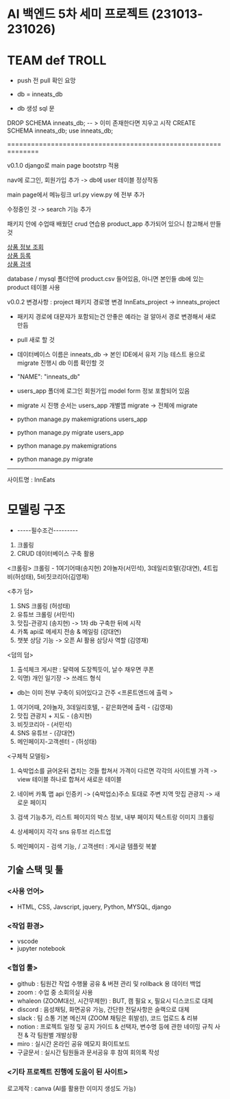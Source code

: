 
# AI 백엔드 5차 세미 프로젝트 (231013-231026)
# TEAM def TROLL

* push 전 pull 확인 요망

* db = inneats_db

* db 생성 sql 문 

DROP SCHEMA inneats_db; -- > 이미 존재한다면 지우고 시작
CREATE SCHEMA inneats_db;
use inneats_db;

==============================================================



v0.1.0
django로 main page bootstrp 적용

nav에 로그인, 회원가입 추가 -> db에 user 테이블 정상작동

main page에서 메뉴링크 url.py view.py 에 전부 추가

수정중인 것 -> search 기능 추가

패키지 안에 수업때 배웠던 crud 연습용 product_app 추가되어 있으니 참고해서 만들 것

<div><a href="{% url 'product_list' %}">상품 정보 조회</a></div>
<div><a href="{% url 'product_insert' %}">상품 등록</a></div>
<div><a href="{% url 'product_search_form3' %}">상품 검색</a></div>

database / mysql 폴더안에 product.csv 들어있음, 아니면 본인들 db에 있는 product 테이블 사용




v0.0.2
변경사항 : project 패키지 경로명 변경 InnEats_project -> inneats_project

- 패키지 경로에 대문쟈가 포함되는건 안좋은 예라는 걸 알아서 경로 변경해서 새로 만듬
- pull 새로 할 것

- 데이터베이스 이름은 inneats_db -> 본인 IDE에서 유저 기능 테스트 용으로 migrate 진행시 db 이름 확인할 것
- "NAME": "inneats_db"

- users_app 폴더에 로그인 회원가입 model form 정보 포함되어 있음
- migrate 시 진행 순서는 users_app 개별앱 migrate -> 전체에 migrate

- python manage.py makemigrations users_app
- python manage.py migrate users_app

- python manage.py makemigrations
- python manage.py migrate














-------------------------------------------------
사이트명 : InnEats

# 모델링 구조

- -----필수조건---------
1. 크롤링
2. CRUD 데이터베이스 구축 활용

<크롤링>
크롤링 - 
1여기어때(송지현) 
2야놀자(서민석), 
3데일리호텔(강대연), 
4트립비(허성태), 
5비짓코리아(김영재)


<추가 덤>

1. SNS 크롤링 (허성태)
2. 유튜브 크롤링 (서민석)
3. 맛집-관광지 (송지현) -> 1차 db 구축한 뒤에 시작
4. 카톡 api로 메세지 전송 & 메일링 (강대연)
5. 챗봇 상담 기능 -> 오픈 AI 활용 삼당사 역할 (김영재)

<덤의 덤>

1. 출석체크 게시판 : 달력에 도장찍듯이, 날수 채우면 쿠폰 
2. 익명) 개인 일기장 -> 쓰레드 형식


* db는 이미 전부 구축이 되어있다고 간주
<프론트엔드에 출력 >
1. 여기어때, 2야놀자, 3데일리호텔, - 같은화면에 출력 - (김영재)
2. 맛집 관광지 + 지도 - (송지현) 
3. 비짓코리아 - (서민석)
4. SNS 유튜브 - (강대연)
5. 메인페이지-고객센터 - (허성태)


<구체적 모델링>
1. 숙박업소를 긁어온뒤 겹치는 것들 합쳐서
가격이 다르면 각각의 사이트별 가격
-> view 테이블 하나로 합쳐서 새로운 테이블

2. 네이버 카톡 맵 api 인증키 -> (숙박업소)주소 토대로 주변 지역 맛집 관광지 -> 새로운 페이지

3. 검색 기능추가, 리스트 페이지의 박스 정보, 내부 페이지 텍스트랑 이미지 크롤링

4. 상세페이지 각각 sns 유투브 리스트업

5. 메인페이지 - 검색 기능, 
/ 고객센터 : 게시글 템플릿 복붙 








## 기술 스택 및 툴

### <사용 언어>

- HTML, CSS, Javscript, jquery, Python, MYSQL, django

### <작업 환경>

- vscode
- jupyter notebook

### <협업 툴>

- github : 팀원간 작업 수행물 공유 & 버젼 관리 및 rollback 용 데이터 백업
- zoom : 수업 중 소회의실 사용
- whaleon (ZOOM대신, 시간무제한) : BUT, 캠 필요 x, 필요시 디스코드로 대체
- discord : 음성채팅, 화면공유 가능, 간단한 전달사항은 슬랙으로 대체
- slack : 팀 소통 기본 메신져 (ZOOM 채팅은 휘발성), 코드 업로드 & 리뷰
- notion : 프로젝트 일정 및 공지 가이드 & 선택자, 변수명 등에 관한 네이밍 규칙 사전 & 각 팀원별 개발상황
- miro : 실시간 온라인 공유 메모지 화이트보드
- 구글문서 : 실시간 팀원들과 문서공유 후 참여 회의록 작성


### <기타 프로젝트 진행에 도움이 된 사이트>

로고제작 : canva (AI를 활용한 이미지 생성도 가능)

